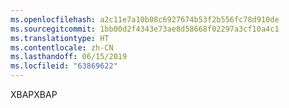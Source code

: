 ```yaml
---
ms.openlocfilehash: a2c11e7a10b08c6927674b53f2b556fc78d910de
ms.sourcegitcommit: 1bb00d2f4343e73ae8d58668f02297a3cf10a4c1
ms.translationtype: HT
ms.contentlocale: zh-CN
ms.lasthandoff: 06/15/2019
ms.locfileid: "63869622"
---
```

<span data-ttu-id="48a96-101">XBAP</span><span class="sxs-lookup"><span data-stu-id="48a96-101">XBAP</span></span>